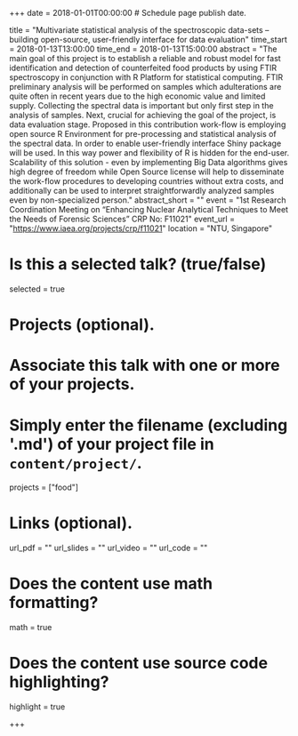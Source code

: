 +++
date = 2018-01-01T00:00:00  # Schedule page publish date.

title = "Multivariate statistical analysis of the spectroscopic data-sets – building open-source, user-friendly interface for data evaluation"
time_start = 2018-01-13T13:00:00
time_end = 2018-01-13T15:00:00
abstract = "The main goal of this project is to establish a reliable and robust model for fast identification and detection of counterfeited food products by using FTIR spectroscopy in conjunction with R Platform for statistical computing. FTIR preliminary analysis will be performed on samples which adulterations are quite often in recent years due to the high economic value and limited supply. Collecting the spectral data is important but only first step in the analysis of samples. Next, crucial for achieving the goal of the project, is data evaluation stage. Proposed in this contribution work-flow is employing open source R Environment for pre-processing and statistical analysis of the spectral data. In order to enable user-friendly interface Shiny package will be used. In this way power and flexibility of R is hidden for the end-user. Scalability of this solution - even by implementing Big Data algorithms gives high degree of freedom while Open Source license will help to disseminate the work-flow procedures to developing countries without extra costs, and additionally can be used to interpret straightforwardly analyzed samples even by non-specialized person."
abstract_short = ""
event = "1st Research Coordination Meeting on “Enhancing Nuclear Analytical Techniques to Meet the Needs of Forensic Sciences” CRP No: F11021"
event_url = "https://www.iaea.org/projects/crp/f11021"
location = "NTU, Singapore"

# Is this a selected talk? (true/false)
selected = true

# Projects (optional).
#   Associate this talk with one or more of your projects.
#   Simply enter the filename (excluding '.md') of your project file in `content/project/`.
projects = ["food"]

# Links (optional).
url_pdf = ""
url_slides = ""
url_video = ""
url_code = ""

# Does the content use math formatting?
math = true

# Does the content use source code highlighting?
highlight = true

+++
